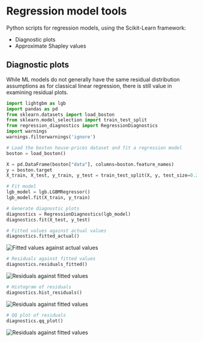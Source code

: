 # Regression model tools

Python scripts for regression models, using the Scikit-Learn framework:
* Diagnostic plots
* Approximate Shapley values

## Diagnostic plots
While ML models do not generally have the same residual distribution assumptions as for classical linear regression, there is still value in examining residual plots.

```python
import lightgbm as lgb
import pandas as pd
from sklearn.datasets import load_boston
from sklearn.model_selection import train_test_split
from regression_diagnostics import RegressionDiagnostics
import warnings
warnings.filterwarnings('ignore')

# Load the boston house-prices dataset and fit a regression model
boston = load_boston()

X = pd.DataFrame(boston["data"], columns=boston.feature_names)
y = boston.target
X_train, X_test, y_train, y_test = train_test_split(X, y, test_size=0.2, random_state=42)

# Fit model
lgb_model = lgb.LGBMRegressor()
lgb_model.fit(X_train, y_train)

# Generate diagnostic plots
diagnostics = RegressionDiagnostics(lgb_model)
diagnostics.fit(X_test, y_test)
```
```python
# Fitted values against actual values
diagnostics.fitted_actual()
```
![Fitted values against actual values](https://github.com/macemaclean/regression-model-tools/blob/master/docs/images/diagnostics_fitted_actual.png)
```python
# Residuals against fitted values
diagnostics.residuals_fitted()
```
![Residuals against fitted values](https://github.com/macemaclean/regression-model-tools/blob/master/docs/images/diagnostics_residuals_fitted.png)
```python
# Histogram of residuals
diagnostics.hist_residuals()
```
![Residuals against fitted values](https://github.com/macemaclean/regression-model-tools/blob/master/docs/images/diagnostics_residuals_histogram.png)
```python
# QQ plot of residuals
diagnostics.qq_plot()
```
![Residuals against fitted values](https://github.com/macemaclean/regression-model-tools/blob/master/docs/images/diagnostics_qq_plot.png)
